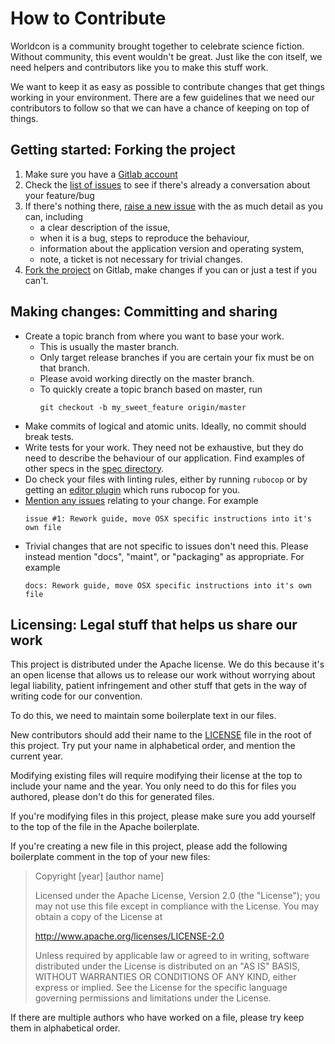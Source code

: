 # How to Contribute

Worldcon is a community brought together to celebrate science fiction. Without community, this event wouldn't be great.
Just like the con itself, we need helpers and contributors like you to make this stuff work.

We want to keep it as easy as possible to contribute changes that get things working in your environment. There are a
few guidelines that we need our contributors to follow so that we can have a chance of keeping on top of things.

## Getting started: Forking the project

1. Make sure you have a [Gitlab account](https://gitlab.com/users/sign_in#register-pane)
2. Check the [list of issues](https://gitlab.com/worldcon/2020-wellington/issues) to see if there's already a
   conversation about your feature/bug
3. If there's nothing there, [raise a new issue](https://gitlab.com/worldcon/2020-wellington/issues/new) with the
   as much detail as you can, including
    - a clear description of the issue,
    - when it is a bug, steps to reproduce the behaviour,
    - information about the  application version and operating system,
    - note, a ticket is not necessary for trivial changes.
4. [Fork the project](https://gitlab.com/worldcon/2020-wellington/forks/new) on Gitlab, make changes if you can or just
   a test if you can't.

## Making changes: Committing and sharing

* Create a topic branch from where you want to base your work.
    * This is usually the master branch.
    * Only target release branches if you are certain your fix must be on that branch.
    * Please avoid working directly on the master branch.
    * To quickly create a topic branch based on master, run
      ```
      git checkout -b my_sweet_feature origin/master
      ```
* Make commits of logical and atomic units. Ideally, no commit should break tests.
* Write tests for your work. They need not be exhaustive, but they do need to describe the behaviour of our application.
  Find examples of other specs in the [spec directory](spec).
* Do check your files with linting rules, either by running `rubocop` or by getting an [editor
  plugin](https://docs.rubocop.org/en/latest/integration_with_other_tools/) which runs rubocop for you.
* [Mention any issues](https://gitlab.com/worldcon/2020-wellington/issues) relating to your change. For example
  ```
  issue #1: Rework guide, move OSX specific instructions into it's own file
  ```
* Trivial changes that are not specific to issues don't need this. Please instead mention "docs", "maint", or
  "packaging" as appropriate. For example
  ```
  docs: Rework guide, move OSX specific instructions into it's own file
  ```

## Licensing: Legal stuff that helps us share our work

This project is distributed under the Apache license. We do this because it's an open license that allows us to release
our work without worrying about legal liability, patient infringement and other stuff that gets in the way of writing
code for our convention.

To do this, we need to maintain some boilerplate text in our files.

New contributors should add their name to the [LICENSE](LICENSE) file in the root of this project. Try put your name in
alphabetical order, and mention the current year.

Modifying existing files will require modifying their license at the top to include your name and the year. You only
need to do this for files you authored, please don't do this for generated files.

If you're modifying files in this project, please make sure you add yourself to the top of the file in the Apache
boilerplate.

If you're creating a new file in this project, please add the following boilerplate comment in the top of your new
files:

> Copyright [year] [author name]
>
> Licensed under the Apache License, Version 2.0 (the "License");
> you may not use this file except in compliance with the License.
> You may obtain a copy of the License at
>
>   http://www.apache.org/licenses/LICENSE-2.0
>
> Unless required by applicable law or agreed to in writing, software
> distributed under the License is distributed on an "AS IS" BASIS,
> WITHOUT WARRANTIES OR CONDITIONS OF ANY KIND, either express or implied.
> See the License for the specific language governing permissions and
> limitations under the License.

If there are multiple authors who have worked on a file, please try keep them in alphabetical order.
